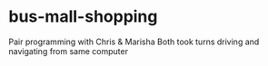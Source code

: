 # bus-mall-shopping

Pair programming with Chris & Marisha
Both took turns driving and navigating from same computer

